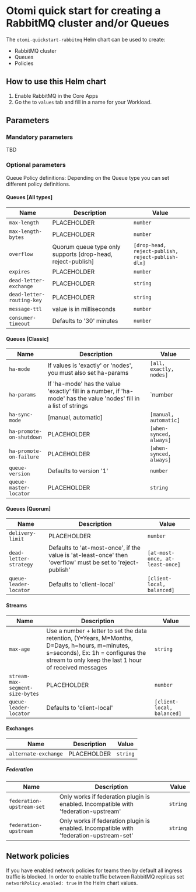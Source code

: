 # Otomi quick start for creating a RabbitMQ cluster and/or Queues

The `otomi-quickstart-rabbitmq` Helm chart can be used to create:
- RabbitMQ cluster
- Queues
- Policies


## How to use this Helm chart

1. Enable RabbitMQ in the Core Apps
2. Go the to `values` tab and fill in a name for your Workload.


## Parameters

### Mandatory parameters
TBD

### Optional parameters
Queue Policy definitions:
Depending on the Queue type you can set different policy definitions.

#### Queues [All types]
| Name             | Description                                                                                                    | Value           |
|------------------|----------------------------------------------------------------------------------------------------------------|-----------------|
| `max-length` | PLACEHOLDER                                    | `number`  |
| `max-length-bytes` | PLACEHOLDER                                                                                      | `number`            |
| `overflow` | Quorum queue type only supports [drop-head, reject-publish]                                                                                | `[drop-head, reject-publish, reject-publish-dlx]`            |
| `expires` | PLACEHOLDER                                                                               | `number`            |
| `dead-letter-exchange` | PLACEHOLDER                                                                                | `string`            |
| `dead-letter-routing-key` | PLACEHOLDER                                                                                | `string`            |
| `message-ttl` | value is in milliseconds                                                                                | `number`            |
| `consumer-timeout` | Defaults to '30' minutes                                                                                | `number`            |

#### Queues [Classic]
| Name             | Description                                                                                                    | Value           |
|------------------|----------------------------------------------------------------------------------------------------------------|-----------------|
| `ha-mode` | If values is 'exactly' or 'nodes', you must also set ha-params                                    | `[all, exactly, nodes]`  |
| `ha-params` | If 'ha-mode' has the value 'exactly' fill in a number, if 'ha-mode' has the value 'nodes' fill in a list of strings                                                                                      | `number | string[]`            |
| `ha-sync-mode` | [manual, automatic]                                                                                | `[manual, automatic]`            |
| `ha-promote-on-shutdown` | PLACEHOLDER                                                                               | `[when-synced, always]`            |
| `ha-promote-on-failure` | PLACEHOLDER                                                                                | `[when-synced, always]`            |
| `queue-version` | Defaults to version '1'                                                                                | `number`            |
| `queue-master-locator` | PLACEHOLDER                                                                               | `string`            |

#### Queues [Quorum]
| Name             | Description                                                                                                    | Value           |
|------------------|----------------------------------------------------------------------------------------------------------------|-----------------|
| `delivery-limit` | PLACEHOLDER                                    | `number`  |
| `dead-letter-strategy` | Defaults to 'at-most-once', if the value is 'at-least-once' then 'overflow' must be set to 'reject-publish' | `[at-most-once, at-least-once]` |
| `queue-leader-locator` | Defaults to 'client-local'                                                                              | `[client-local, balanced]`            |

#### Streams
| Name             | Description                                                                                                    | Value           |
|------------------|----------------------------------------------------------------------------------------------------------------|-----------------|
| `max-age` | Use a number + letter to set the data retention, (Y=Years, M=Months, D=Days, h=hours, m=minutes, s=seconds), Ex: 1h = configures the stream to only keep the last 1 hour of received messages                                    | `string`  |
| `stream-max-segment-size-bytes` | PLACEHOLDER | `number` |
| `queue-leader-locator` | Defaults to 'client-local'                                                                              | `[client-local, balanced]`            |

#### Exchanges
| Name             | Description                                                                                                    | Value           |
|------------------|----------------------------------------------------------------------------------------------------------------|-----------------|
| `alternate-exchange` | PLACEHOLDER                                  | `string`  |

##### Federation
| Name             | Description                                                                                                    | Value           |
|------------------|----------------------------------------------------------------------------------------------------------------|-----------------|
| `federation-upstream-set` | Only works if federation plugin is enabled. Incompatible with 'federation-upstream'                                  | `string`  |
| `federation-upstream` | Only works if federation plugin is enabled. Incompatible with 'federation-upstream-set'                                  | `string`  |

## Network policies
If you have enabled network policies for teams then by default all ingress traffic is blocked. In order to enable traffic between RabbitMQ replicas set `networkPolicy.enabled: true` in the Helm chart values.
